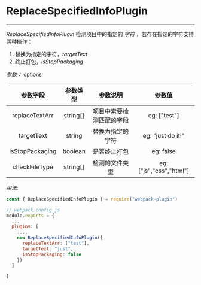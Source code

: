 # ReplaceSpecifiedInfoPlugin

---

_ReplaceSpecifiedInfoPlugin_ 检测项目中的指定的 _字符_ ，若存在指定的字符支持两种操作：

1. 替换为指定的字符，_targetText_
2. 终止打包，_isStopPackaging_

_参数：_ options

|    参数字段     | 参数类型 |         参数说明         |         参数值          |
| :-------------: | :------: | :----------------------: | :---------------------: |
| replaceTextArr  | string[] | 项目中索要检测匹配的字段 |      eg: ["test"]       |
|   targetText    |  string  |     替换为指定的字符     |    eg: "just do it!"    |
| isStopPackaging | boolean  |       是否终止打包       |        eg: false        |
|  checkFileType  | string[] |      检测的文件类型      | eg: ["js","css","html"] |

_用法:_

```javascript
const { ReplaceSpecifiedInfoPlugin } = require("webpack-plugin")

// webpack.config.js
module.exports = {
  ...
  plugins: [
    ...,
    new ReplaceSpecifiedInfoPlugin({
      replaceTextArr: ["test"],
      targetText: "just",
      isStopPackaging: false
    })
  ]

}
```
